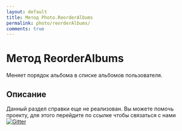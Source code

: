 ```yaml
---
layout: default
title: Метод Photo.ReorderAlbums
permalink: photo/reorderAlbums/
comments: true
---
```

# Метод ReorderAlbums
Меняет порядок альбома в списке альбомов пользователя.

## Описание
Данный раздел справки еще не реализован. Вы  можете помочь проекту, для этого перейдите по ссылке чтобы связаться с нами [![Gitter](https://badges.gitter.im/Join%20Chat.svg)](https://gitter.im/vknet/vk?utm_source=badge&utm_medium=badge&utm_campaign=pr-badge)
